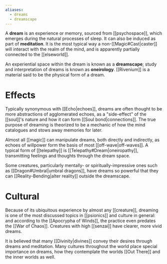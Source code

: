 ```yaml
---
aliases:
  - dreams
  - dreamscape
---
```


A **dream** is an experience or memory, sourced from [[psychospace]], which emerges during the natural processes of sleep. It can also be induced as part of **meditation**. It is the most typical way a non-[[Magic#Cast|caster]] will interact with the realm of the mind, and is apparently partially connected to the [[elseworld]]. 

An experiential space within the dream is known as a **dreamscape**; study and interpretation of dreams is known as **oneirology**. [[Rivenium]] is a material said to be the physical form of a dream.

# Effects
Typically synonymous with [[Echo|echoes]], dreams are often thought to be more abstractions of agglomerated echoes, as a "side-effect" of the [[soul]]'s nature and how it can form [[Soul bond|connections]]. The true purpose of dreaming is theorized to be a mechanic of how the mind catalogues and stows away memories for later.

Almost all [[magic]] can manipulate dreams, both directly and indirectly, as echoes of willpower form the basis of most [[off-wave|off-waves]]. A typical form of [[telepathy]] is [[Telepathy#Dream|oneiropathy]], transmitting feelings and thoughts through the dream space. 

Some creatures, particularly mentally- or spiritually-impressive ones such as [[Dragon#Umbral|umbral dragons]], have dreams so powerful that they can [[Reality-Bending|alter reality]] outside the dreamscape.
# Cultural

Because of its ubiquitous experience by almost any [[creature]], dreaming is one of the most discussed topics in [[psionics]] and culture in general: and according to the [[Apocrypha of Winds]], the practice even predates the [[War of Chaos]]. Creatures with high [[senzai]] have clearer, more vivid dreams. 

It is believed that many [[Divinity|divines]] convey their desires through dreams and meditation. Many cultures throughout the world place special importance on dreams, how they contemplate the worlds [[Out There]] and the inner worlds as well.